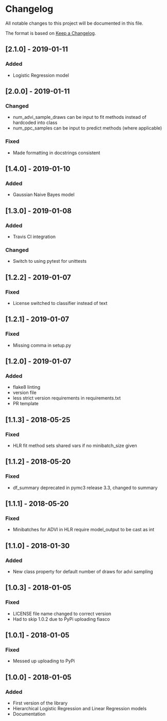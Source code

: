 # Changelog
All notable changes to this project will be documented in this file.

The format is based on [Keep a Changelog](http://keepachangelog.com/en/1.0.0/).

## [2.1.0] - 2019-01-11
### Added
- Logistic Regression model

## [2.0.0] - 2019-01-11
### Changed
- num_advi_sample_draws can be input to fit methods instead of hardcoded into class
- num_ppc_samples can be input to predict methods (where applicable)
### Fixed
- Made formatting in docstrings consistent

## [1.4.0] - 2019-01-10
### Added
- Gaussian Naive Bayes model

## [1.3.0] - 2019-01-08
### Added
- Travis CI integration
### Changed 
- Switch to using pytest for unittests

## [1.2.2] - 2019-01-07
### Fixed
- License switched to classifier instead of text

## [1.2.1] - 2019-01-07
### Fixed
- Missing comma in setup.py

## [1.2.0] - 2019-01-07
### Added
- flake8 linting
- version file
- less strict version requirements in requirements.txt
- PR template

## [1.1.3] - 2018-05-25
### Fixed
- HLR fit method sets shared vars if no minibatch_size given

## [1.1.2] - 2018-05-20
### Fixed
- df_summary deprecated in pymc3 release 3.3, changed to summary

## [1.1.1] - 2018-05-20
### Fixed
- Minibatches for ADVI in HLR require model_output to be cast as int

## [1.1.0] - 2018-01-30
### Added
- New class property for default number of draws for advi sampling

## [1.0.3] - 2018-01-05
### Fixed
- LICENSE file name changed to correct version
- Had to skip 1.0.2 due to PyPi uploading fiasco

## [1.0.1] - 2018-01-05
### Fixed
- Messed up uploading to PyPi

## [1.0.0] - 2018-01-05
### Added
- First version of the library 
- Hierarchical Logistic Regression and Linear Regression models
- Documentation
